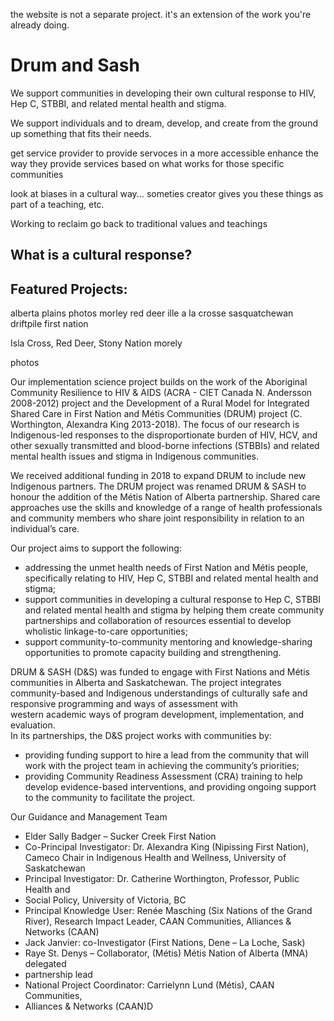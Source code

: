 the website is not a separate project. it's an extension of the work you're already doing. 




# Drum and Sash
We support communities in developing their own cultural response to HIV, Hep C, STBBI, and related mental health and stigma.

We support individuals and to dream, develop, and create from the ground up something that fits their needs. 

get service provider to provide servoces in a more accessible 
enhance the way they provide services based on what works for those specific communities

look at biases in a cultural way... someties creator gives you these things as part of a teaching, etc.

Working to reclaim 
go back to traditional values and teachings

## What is a cultural response?





## Featured Projects:


alberta plains photos morley red deer ille a la crosse sasquatchewan
driftpile first nation


Isla Cross, Red Deer, Stony Nation morely

photos 



Our implementation science project builds on the work of the Aboriginal Community Resilience to HIV & AIDS (ACRA - CIET Canada N. Andersson 2008-2012) project and the Development of a Rural Model for Integrated Shared Care in First Nation and Métis Communities (DRUM) project (C. Worthington, Alexandra King 2013-2018). The focus of our research is Indigenous-led responses to the disproportionate burden of HIV, HCV, and other sexually transmitted and blood-borne infections (STBBIs) and related mental health issues and stigma in Indigenous communities.  
  
We received additional funding in 2018 to expand DRUM to include new Indigenous partners. The DRUM project was renamed DRUM &amp; SASH to honour the addition of the Métis Nation of Alberta partnership. Shared care approaches use the skills and knowledge of a range of health professionals and community members who share joint responsibility in relation to an individual’s care.   
  
Our project aims to support the following:  

- addressing the unmet health needs of First Nation and Métis people, specifically relating to HIV, Hep C, STBBI and related mental health and stigma;  
- support communities in developing a cultural response to Hep C, STBBI and related mental health and stigma by helping them create community partnerships and collaboration of resources essential to develop wholistic linkage-to-care opportunities;
- support community-to-community mentoring and knowledge-sharing opportunities to promote capacity building and strengthening.

  
DRUM & SASH (D&S) was funded to engage with First Nations and Métis communities in Alberta and Saskatchewan. The project integrates community-based and Indigenous understandings of culturally safe and responsive programming and ways of assessment with  
western academic ways of program development, implementation, and evaluation.  
In its partnerships, the D&amp;S project works with communities by:

- providing funding support to hire a lead from the community that will work with the project team in achieving the community’s priorities;
- providing Community Readiness Assessment (CRA) training to help develop evidence-based interventions, and providing ongoing support to the community to facilitate the project.

  
Our Guidance and Management Team

- Elder Sally Badger – Sucker Creek First Nation
- Co-Principal Investigator: Dr. Alexandra King (Nipissing First Nation), Cameco Chair in Indigenous Health and Wellness, University of Saskatchewan
- Principal Investigator: Dr. Catherine Worthington, Professor, Public Health and
- Social Policy, University of Victoria, BC
- Principal Knowledge User: Renée Masching (Six Nations of the Grand River), Research Impact Leader, CAAN Communities, Alliances &amp; Networks (CAAN)
- Jack Janvier: co-Investigator (First Nations, Dene – La Loche, Sask)
- Raye St. Denys – Collaborator, (Métis) Métis Nation of Alberta (MNA) delegated
- partnership lead
- National Project Coordinator: Carrielynn Lund (Métis), CAAN Communities,
- Alliances &amp; Networks (CAAN)D